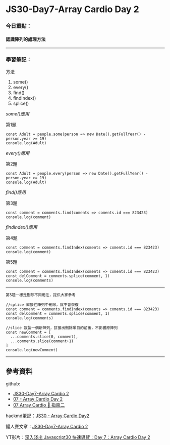 ﻿# JS30-Day7-Array Cardio Day 2

### 今日重點：
#### 認識陣列的處理方法

--- 

### 學習筆記：

方法
1. some()
2. every()
3. find()
4. findIndex()
5. splice()

*some()應用*

第1題
```
const Adult = people.some(person => new Date().getFullYear() - person.year >= 19)
console.log(Adult)
```
*every()應用*

第2題
``` 
const Adult = people.every(person => new Date().getFullYear() - person.year >= 19)
console.log(Adult)
```
*find()應用*

第3題
```
const comment = comments.find(coments => coments.id === 823423)
console.log(comment)
```
*findIndex()應用*

第4題
```
const comment = comments.findIndex(coments => coments.id === 823423)
console.log(comment)
```

第5題
```
const comment = comments.findIndex(coments => coments.id === 823423)
const delComment = comments.splice(comment, 1)
console.log(comments)
```
---

`第5題一樣是刪除不同用法，提供大家參考`

```
//splice 直接在陣列中刪除，就不會恢復
const comment = comments.findIndex(coments => coments.id === 823423)
const delComment = comments.splice(comment, 1)
console.log(comments)

//slice 複製一個新陣列，拼接出刪除項目的前後，不影響原陣列
const newComment = [
  ...comments.slice(0, comment),
  ...comments.slice(comment+1)
]
console.log(newComment)
```
--- 

## 參考資料
github:
- [JS30-Day7-Array Cardio 2](https://github.com/a90100/JavaScript30/tree/master/07%20-%20Array%20Cardio%20Day%202)
- [07 - Array Cardio Day 2](https://github.com/guahsu/JavaScript30/tree/master/07_Array-Cardio-Day-2)
- [07 Array Cardio 💪 指南二](https://github.com/soyaine/JavaScript30/tree/master/07%20-%20Array%20Cardio%20Day%202)

hackmd筆記：[JS30 - Array Cardio Day2](https://hackmd.io/5BjGYM3SSg-o7FTOKqUQsg?view)

鐵人賽文章：[JS30-Day7-Array Cardio 2](https://ithelp.ithome.com.tw/articles/10193848)

YT影片：[深入淺出 Javascript30 快速導覽：Day 7：Array Cardio Day 2](https://www.youtube.com/watch?v=OdNA37WSwzc&list=PLEfh-m_KG4dYbxVoYDyT_fmXZHnuKg2Fq&index=9&t=1748s&ab_channel=Alex%E5%AE%85%E5%B9%B9%E5%98%9B)



